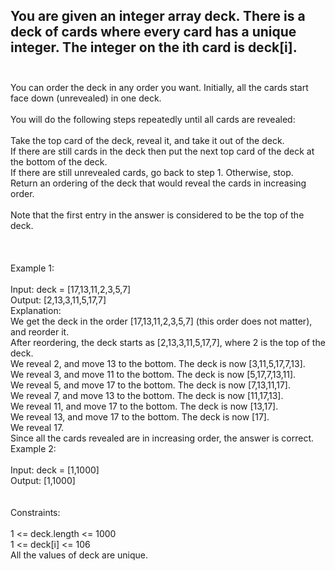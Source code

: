 ## You are given an integer array deck. There is a deck of cards where every card has a unique integer. The integer on the ith card is deck[i]. <br> <br> 
You can order the deck in any order you want. Initially, all the cards start face down (unrevealed) in one deck. <br> <br> 
You will do the following steps repeatedly until all cards are revealed: <br> <br> 
Take the top card of the deck, reveal it, and take it out of the deck. <br> 
If there are still cards in the deck then put the next top card of the deck at the bottom of the deck. <br> 
If there are still unrevealed cards, go back to step 1. Otherwise, stop. <br> 
Return an ordering of the deck that would reveal the cards in increasing order. <br> <br> 
Note that the first entry in the answer is considered to be the top of the deck. <br> <br> <br> <br> 
Example 1: <br> <br> 
Input: deck = [17,13,11,2,3,5,7] <br> 
Output: [2,13,3,11,5,17,7] <br> 
Explanation: <br> 
We get the deck in the order [17,13,11,2,3,5,7] (this order does not matter), and reorder it. <br> 
After reordering, the deck starts as [2,13,3,11,5,17,7], where 2 is the top of the deck. <br> 
We reveal 2, and move 13 to the bottom.  The deck is now [3,11,5,17,7,13]. <br> 
We reveal 3, and move 11 to the bottom.  The deck is now [5,17,7,13,11]. <br> 
We reveal 5, and move 17 to the bottom.  The deck is now [7,13,11,17]. <br> 
We reveal 7, and move 13 to the bottom.  The deck is now [11,17,13]. <br> 
We reveal 11, and move 17 to the bottom.  The deck is now [13,17]. <br> 
We reveal 13, and move 17 to the bottom.  The deck is now [17]. <br> 
We reveal 17. <br> 
Since all the cards revealed are in increasing order, the answer is correct. <br> 
Example 2: <br> <br> 
Input: deck = [1,1000] <br> 
Output: [1,1000] <br> <br> <br> 
Constraints: <br> <br> 
1 <= deck.length <= 1000 <br> 
1 <= deck[i] <= 106 <br> 
All the values of deck are unique. <br> 
